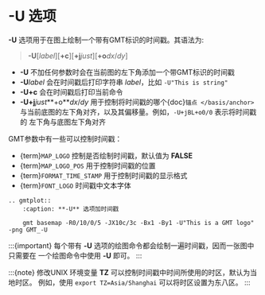 # -U 选项

**-U** 选项用于在图上绘制一个带有GMT标识的时间戳。其语法为:

> **-U**\[*label*\]\[**+c**\]\[**+j***just*\]\[**+o***dx*/*dy*\]

- **-U** 不加任何参数时会在当前图的左下角添加一个带GMT标识的时间戳
- **-U***label* 会在时间戳后打印字符串 *label*，比如 `-U"This is string"`
- **-U+c** 会在时间戳后打印当前命令
- **-U+j***just***+o***dx*/*dy* 用于控制将时间戳的哪个{doc}`锚点 </basis/anchor>`
  与当前底图的左下角对齐，以及其偏移量。例如，`-U+jBL+o0/0` 表示将时间戳的
  左下角与底图左下角对齐

GMT参数中有一些可以控制时间戳：

- {term}`MAP_LOGO` 控制是否绘制时间戳，默认值为 **FALSE**
- {term}`MAP_LOGO_POS` 用于控制时间戳的位置
- {term}`FORMAT_TIME_STAMP` 用于控制时间戳的显示格式
- {term}`FONT_LOGO` 时间戳中文本字体

```{eval-rst}
.. gmtplot::
    :caption: **-U** 选项加时间戳

    gmt basemap -R0/10/0/5 -JX10c/3c -Bx1 -By1 -U"This is a GMT logo" -png GMT_-U
```

:::{important}
每个带有 **-U** 选项的绘图命令都会绘制一遍时间戳，因而一张图中只需要在
一个绘图命令中使用 **-U** 即可。
:::

:::{note}
修改UNIX 环境变量 **TZ** 可以控制时间戳中时间所使用的时区，默认为当地时区。
例如，使用 `export TZ=Asia/Shanghai` 可以将时区设置为东八区。
:::
